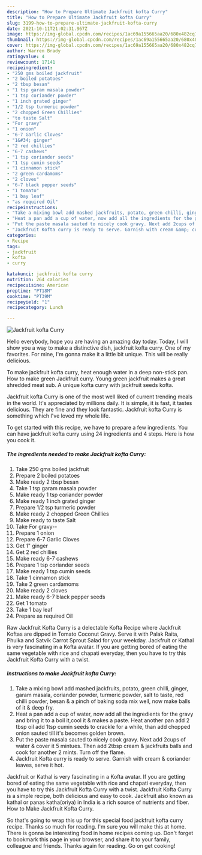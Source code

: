 ```yaml
---
description: "How to Prepare Ultimate Jackfruit kofta Curry"
title: "How to Prepare Ultimate Jackfruit kofta Curry"
slug: 3199-how-to-prepare-ultimate-jackfruit-kofta-curry
date: 2021-10-11T21:02:31.967Z
image: https://img-global.cpcdn.com/recipes/1ac69a155665aa20/680x482cq70/jackfruit-kofta-curry-recipe-main-photo.jpg
thumbnail: https://img-global.cpcdn.com/recipes/1ac69a155665aa20/680x482cq70/jackfruit-kofta-curry-recipe-main-photo.jpg
cover: https://img-global.cpcdn.com/recipes/1ac69a155665aa20/680x482cq70/jackfruit-kofta-curry-recipe-main-photo.jpg
author: Warren Brady
ratingvalue: 4
reviewcount: 17141
recipeingredient:
- "250 gms boiled jackfruit"
- "2 boiled potatoes"
- "2 tbsp besan"
- "1 tsp garam masala powder"
- "1 tsp coriander powder"
- "1 inch grated ginger"
- "1/2 tsp turmeric powder"
- "2 chopped Green Chillies"
- "to taste Salt"
- "For gravy"
- "1 onion"
- "6-7 Garlic Cloves"
- "1&#34; ginger"
- "2 red chillies"
- "6-7 cashews"
- "1 tsp coriander seeds"
- "1 tsp cumin seeds"
- "1 cinnamon stick"
- "2 green cardamoms"
- "2 cloves"
- "6-7 black pepper seeds"
- "1 tomato"
- "1 bay leaf"
- "as required Oil"
recipeinstructions:
- "Take a mixing bowl add mashed jackfruits, potato, green chilli, ginger, garam masala, coriander powder, turmeric powder, salt to taste, red chilli powder, besan &amp; a pinch of baking soda mix well, now make balls of it &amp; deep fry."
- "Heat a pan add a cup of water, now add all the ingredients for the gravy and bring it to a boil it,cool it &amp; makes a paste. Heat another pan add 2 tbsp oil add 1tsp cumin seeds to crackle for a while, than add chopped onion sauted till it&#39;s becomes golden brown."
- "Put the paste masala sauted to nicely cook gravy. Next add 2cups of water &amp; cover it 5 mintues. Then add 2tbsp cream &amp; jackfruits balls and cook for another 2 mints. Turn off the flame."
- "Jackfruit Kofta curry is ready to serve. Garnish with cream &amp; coriander leaves, serve it hot."
categories:
- Recipe
tags:
- jackfruit
- kofta
- curry

katakunci: jackfruit kofta curry 
nutrition: 264 calories
recipecuisine: American
preptime: "PT18M"
cooktime: "PT39M"
recipeyield: "1"
recipecategory: Lunch

---
```



![Jackfruit kofta Curry](https://img-global.cpcdn.com/recipes/1ac69a155665aa20/680x482cq70/jackfruit-kofta-curry-recipe-main-photo.jpg)

Hello everybody, hope you are having an amazing day today. Today, I will show you a way to make a distinctive dish, jackfruit kofta curry. One of my favorites. For mine, I'm gonna make it a little bit unique. This will be really delicious.

To make jackfruit kofta curry, heat enough water in a deep non-stick pan. How to make green Jackfruit curry. Young green jackfruit makes a great shredded meat sub. A unique kofta curry with jackfruit seeds kofta.

Jackfruit kofta Curry is one of the most well liked of current trending meals in the world. It's appreciated by millions daily. It is simple, it is fast, it tastes delicious. They are fine and they look fantastic. Jackfruit kofta Curry is something which I've loved my whole life.


To get started with this recipe, we have to prepare a few ingredients. You can have jackfruit kofta curry using 24 ingredients and 4 steps. Here is how you cook it.

<!--inarticleads1-->

##### The ingredients needed to make Jackfruit kofta Curry:

1. Take 250 gms boiled jackfruit
1. Prepare 2 boiled potatoes
1. Make ready 2 tbsp besan
1. Take 1 tsp garam masala powder
1. Make ready 1 tsp coriander powder
1. Make ready 1 inch grated ginger
1. Prepare 1/2 tsp turmeric powder
1. Make ready 2 chopped Green Chillies
1. Make ready to taste Salt
1. Take For gravy--
1. Prepare 1 onion
1. Prepare 6-7 Garlic Cloves
1. Get 1&#34; ginger
1. Get 2 red chillies
1. Make ready 6-7 cashews
1. Prepare 1 tsp coriander seeds
1. Make ready 1 tsp cumin seeds
1. Take 1 cinnamon stick
1. Take 2 green cardamoms
1. Make ready 2 cloves
1. Make ready 6-7 black pepper seeds
1. Get 1 tomato
1. Take 1 bay leaf
1. Prepare as required Oil


Raw Jackfruit Kofta Curry is a delectable Kofta Recipe where Jackfruit Koftas are dipped in Tomato Coconut Gravy. Serve it with Palak Raita, Phulka and Satvik Carrot Sprout Salad for your weekday. Jackfruit or Kathal is very fascinating in a Kofta avatar. If you are getting bored of eating the same vegetable with rice and chapati everyday, then you have to try this Jackfruit Kofta Curry with a twist. 

<!--inarticleads2-->

##### Instructions to make Jackfruit kofta Curry:

1. Take a mixing bowl add mashed jackfruits, potato, green chilli, ginger, garam masala, coriander powder, turmeric powder, salt to taste, red chilli powder, besan &amp; a pinch of baking soda mix well, now make balls of it &amp; deep fry.
1. Heat a pan add a cup of water, now add all the ingredients for the gravy and bring it to a boil it,cool it &amp; makes a paste. Heat another pan add 2 tbsp oil add 1tsp cumin seeds to crackle for a while, than add chopped onion sauted till it&#39;s becomes golden brown.
1. Put the paste masala sauted to nicely cook gravy. Next add 2cups of water &amp; cover it 5 mintues. Then add 2tbsp cream &amp; jackfruits balls and cook for another 2 mints. Turn off the flame.
1. Jackfruit Kofta curry is ready to serve. Garnish with cream &amp; coriander leaves, serve it hot.


Jackfruit or Kathal is very fascinating in a Kofta avatar. If you are getting bored of eating the same vegetable with rice and chapati everyday, then you have to try this Jackfruit Kofta Curry with a twist. Jackfruit Kofta Curry is a simple recipe, both delicious and easy to cook. Jackfruit also known as kathal or panas katha(oriya) in India is a rich source of nutrients and fiber. How to Make Jackfruit Kofta Curry. 

So that's going to wrap this up for this special food jackfruit kofta curry recipe. Thanks so much for reading. I'm sure you will make this at home. There is gonna be interesting food in home recipes coming up. Don't forget to bookmark this page in your browser, and share it to your family, colleague and friends. Thanks again for reading. Go on get cooking!
